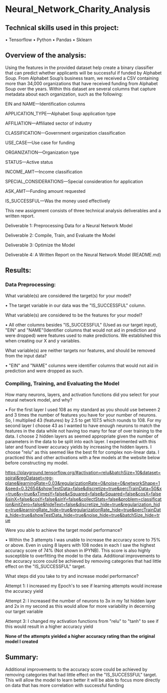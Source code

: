 # Neural_Network_Charity_Analysis

## Technical skills used in this project:
•	Tensorflow
•	Python
•	Pandas
•	Sklearn

## Overview of the analysis: 
Using the features in the provided dataset help create a binary classifier that can predict whether applicants will be successful if funded by Alphabet Soup.
From Alphabet Soup’s business team, we received a CSV containing more than 34,000 organizations that have received funding from Alphabet Soup over the years. Within this dataset are several columns that capture metadata about each organization, such as the following:

EIN and NAME—Identification columns

APPLICATION_TYPE—Alphabet Soup application type

AFFILIATION—Affiliated sector of industry

CLASSIFICATION—Government organization classification

USE_CASE—Use case for funding

ORGANIZATION—Organization type

STATUS—Active status

INCOME_AMT—Income classification

SPECIAL_CONSIDERATIONS—Special consideration for application

ASK_AMT—Funding amount requested

IS_SUCCESSFUL—Was the money used effectively

This new assignment consists of three technical analysis deliverables and a written report.

Deliverable 1: Preprocessing Data for a Neural Network Model

Deliverable 2: Compile, Train, and Evaluate the Model

Deliverable 3: Optimize the Model

Deliverable 4: A Written Report on the Neural Network Model (README.md)

## Results:
### Data Preprocessing:

What variable(s) are considered the target(s) for your model?

•	The target variable in our data was the "IS_SUCCESSFUL" column.

What variable(s) are considered to be the features for your model?

•	All other columns besides "IS_SUCCESSFUL" (Used as our target input), "EIN" and "NAME"(Identifier columns that would not aid in prediction and were dropped) were features used to make predictions. We established this when creating our X and y variables.

What variable(s) are neither targets nor features, and should be removed from the input data?

•	"EIN" and "NAME" columns were identifier columns that would not aid in prediction and were dropped as such.

### Compiling, Training, and Evaluating the Model

How many neurons, layers, and activation functions did you select for your neural network model, and why?
 
•	For the first layer I used 108 as my standard as you should use between 2 and 3 times the number of features you have for your number of neurons. So, I multiplied 43 (features) by 2.5 to get 107.5 which rounds to 108. For my second layer I choose 43 as I wanted to have enough neurons to match the features in the data while not having too many for fear of over training to the data. I choose 2 hidden layers as seemed appropriate given the number of parameters in the data to be split into each layer. I experimented with this later and found lower accuracy yields by increasing the hidden layers. I choose "relu" as this seemed like the best fit for complex non-linear data. I practiced this and other activations with a few models at the website below before constructing my model.

https://playground.tensorflow.org/#activation=relu&batchSize=10&dataset=spiral&regDataset=reg-plane&learningRate=0.03&regularizationRate=0&noise=0&networkShape=1&seed=0.32654&showTestData=false&discretize=true&percTrainData=50&x=true&y=true&xTimesY=false&xSquared=false&ySquared=false&cosX=false&sinX=false&cosY=false&sinY=false&collectStats=false&problem=classification&initZero=false&hideText=false&discretize_hide=true&regularization_hide=true&learningRate_hide=true&regularizationRate_hide=true&percTrainData_hide=true&showTestData_hide=true&noise_hide=true&batchSize_hide=true

Were you able to achieve the target model performance?

•	Within the 3 attempts I was unable to increase the accuracy score to 75% or above. Even in using 8 layers with 108 nodes in each I saw the highest accuracy score of 74% (Not shown in IPYNB). This score is also highly susceptible to overfitting the model to the data. Additional improvements to the accuracy score could be achieved by removing categories that had little effect on the "IS_SUCCESSFUL" target.

What steps did you take to try and increase model performance?

Attempt 1: I increased my Epoch's to see if learning attempts would increase the accuracy yield

Attempt 2: I increased the number of neurons to 3x in my 1st hidden layer and 2x in my second as this would allow for more variability in decerning our target variable

Attempt 3: I changed my activation functions from "relu" to "tanh" to see if this would result in a higher accuracy yield

<B>None of the attempts yielded a higher accuracy rating than the original model I created</B>

## Summary:
Additional improvements to the accuracy score could be achieved by removing categories that had little effect on the "IS_SUCCESSFUL" target. This will allow the model to learn better it will be able to focus more directly on data that has more correlation with successful funding

